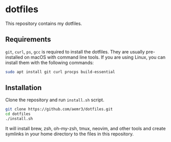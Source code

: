 # dotfiles

This repository contains my dotfiles.

## Requirements

`git`, `curl`, `ps`, `gcc` is required to install the dotfiles. They are usually pre-installed on macOS with command line tools.
If you are using Linux, you can install them with the following commands:

```bash
sudo apt install git curl procps build-essential
```

## Installation

Clone the repository and run `install.sh` script.

```bash
git clone https://github.com/aemr3/dotfiles.git
cd dotfiles
./install.sh
```

It will install brew, zsh, oh-my-zsh, tmux, neovim, and other tools
and create symlinks in your home directory to the files in this repository.
